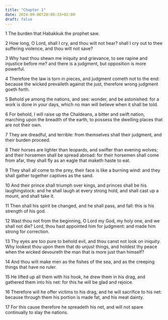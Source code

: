 ```yaml
---
title: "Chapter 1"
date: 2024-09-06T20:00:33+02:00
draft: false
---
```



1 The burden that Habakkuk the prophet saw.

2 How long, O Lord, shall I cry, and thou wilt not hear? shall I cry out to thee suffering violence, and thou wilt not save?

3 Why hast thou shewn me iniquity and grievance, to see rapine and injustice before me? and there is a judgment, but opposition is more powerful.

4 Therefore the law is torn in pieces, and judgment cometh not to the end: because the wicked prevaileth against the just, therefore wrong judgment goeth forth.

5 Behold ye among the nations, and see: wonder, and be astonished: for a work is done in your days, which no man will believe when it shall be told.

6 For behold, I will raise up the Chaldeans, a bitter and swift nation, marching upon the breadth of the earth, to possess the dwelling places that are not their own.

7 They are dreadful, and terrible: from themselves shall their judgment, and their burden proceed.

8 Their horses are lighter than leopards, and swifter than evening wolves; and their horsemen shall be spread abroad: for their horsemen shall come from afar, they shall fly as an eagle that maketh haste to eat.

9 They shall all come to the prey, their face is like a burning wind: and they shall gather together captives as the sand.

10 And their prince shall triumph over kings, and princes shall be his laughingstock: and he shall laugh at every strong hold, and shall cast up a mount, and shall take it.

11 Then shall his spirit be changed, and he shall pass, and fall: this is his strength of his god.

12 Wast thou not from the beginning, O Lord my God, my holy one, and we shall not die? Lord, thou hast appointed him for judgment: and made him strong for correction.

13 Thy eyes are too pure to behold evil, and thou canst not look on iniquity. Why lookest thou upon them that do unjust things, and holdest thy peace when the wicked devoureth the man that is more just than himself?

14 And thou wilt make men as the fishes of the sea, and as the creeping things that have no ruler.

15 He lifted up all them with his hook, he drew them in his drag, and gathered them into his net: for this he will be glad and rejoice.

16 Therefore will he offer victims to his drag, and he will sacrifice to his net: because through them his portion is made fat, and his meat dainty.

17 For this cause therefore he spreadeth his net, and will not spare continually to slay the nations.

